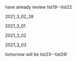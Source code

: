 have already review list19--list22

2021_3_02_28

2021_3_01

2021_3_02 

2021_3_03

tomorrow will be list23--list26!

